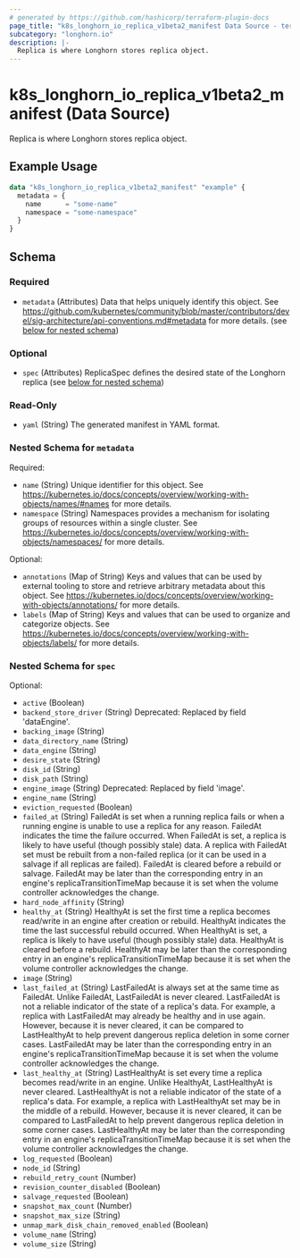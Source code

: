 ```yaml
---
# generated by https://github.com/hashicorp/terraform-plugin-docs
page_title: "k8s_longhorn_io_replica_v1beta2_manifest Data Source - terraform-provider-k8s"
subcategory: "longhorn.io"
description: |-
  Replica is where Longhorn stores replica object.
---
```


# k8s_longhorn_io_replica_v1beta2_manifest (Data Source)

Replica is where Longhorn stores replica object.

## Example Usage

```terraform
data "k8s_longhorn_io_replica_v1beta2_manifest" "example" {
  metadata = {
    name      = "some-name"
    namespace = "some-namespace"
  }
}
```

<!-- schema generated by tfplugindocs -->
## Schema

### Required

- `metadata` (Attributes) Data that helps uniquely identify this object. See https://github.com/kubernetes/community/blob/master/contributors/devel/sig-architecture/api-conventions.md#metadata for more details. (see [below for nested schema](#nestedatt--metadata))

### Optional

- `spec` (Attributes) ReplicaSpec defines the desired state of the Longhorn replica (see [below for nested schema](#nestedatt--spec))

### Read-Only

- `yaml` (String) The generated manifest in YAML format.

<a id="nestedatt--metadata"></a>
### Nested Schema for `metadata`

Required:

- `name` (String) Unique identifier for this object. See https://kubernetes.io/docs/concepts/overview/working-with-objects/names/#names for more details.
- `namespace` (String) Namespaces provides a mechanism for isolating groups of resources within a single cluster. See https://kubernetes.io/docs/concepts/overview/working-with-objects/namespaces/ for more details.

Optional:

- `annotations` (Map of String) Keys and values that can be used by external tooling to store and retrieve arbitrary metadata about this object. See https://kubernetes.io/docs/concepts/overview/working-with-objects/annotations/ for more details.
- `labels` (Map of String) Keys and values that can be used to organize and categorize objects. See https://kubernetes.io/docs/concepts/overview/working-with-objects/labels/ for more details.


<a id="nestedatt--spec"></a>
### Nested Schema for `spec`

Optional:

- `active` (Boolean)
- `backend_store_driver` (String) Deprecated: Replaced by field 'dataEngine'.
- `backing_image` (String)
- `data_directory_name` (String)
- `data_engine` (String)
- `desire_state` (String)
- `disk_id` (String)
- `disk_path` (String)
- `engine_image` (String) Deprecated: Replaced by field 'image'.
- `engine_name` (String)
- `eviction_requested` (Boolean)
- `failed_at` (String) FailedAt is set when a running replica fails or when a running engine is unable to use a replica for any reason. FailedAt indicates the time the failure occurred. When FailedAt is set, a replica is likely to have useful (though possibly stale) data. A replica with FailedAt set must be rebuilt from a non-failed replica (or it can be used in a salvage if all replicas are failed). FailedAt is cleared before a rebuild or salvage. FailedAt may be later than the corresponding entry in an engine's replicaTransitionTimeMap because it is set when the volume controller acknowledges the change.
- `hard_node_affinity` (String)
- `healthy_at` (String) HealthyAt is set the first time a replica becomes read/write in an engine after creation or rebuild. HealthyAt indicates the time the last successful rebuild occurred. When HealthyAt is set, a replica is likely to have useful (though possibly stale) data. HealthyAt is cleared before a rebuild. HealthyAt may be later than the corresponding entry in an engine's replicaTransitionTimeMap because it is set when the volume controller acknowledges the change.
- `image` (String)
- `last_failed_at` (String) LastFailedAt is always set at the same time as FailedAt. Unlike FailedAt, LastFailedAt is never cleared. LastFailedAt is not a reliable indicator of the state of a replica's data. For example, a replica with LastFailedAt may already be healthy and in use again. However, because it is never cleared, it can be compared to LastHealthyAt to help prevent dangerous replica deletion in some corner cases. LastFailedAt may be later than the corresponding entry in an engine's replicaTransitionTimeMap because it is set when the volume controller acknowledges the change.
- `last_healthy_at` (String) LastHealthyAt is set every time a replica becomes read/write in an engine. Unlike HealthyAt, LastHealthyAt is never cleared. LastHealthyAt is not a reliable indicator of the state of a replica's data. For example, a replica with LastHealthyAt set may be in the middle of a rebuild. However, because it is never cleared, it can be compared to LastFailedAt to help prevent dangerous replica deletion in some corner cases. LastHealthyAt may be later than the corresponding entry in an engine's replicaTransitionTimeMap because it is set when the volume controller acknowledges the change.
- `log_requested` (Boolean)
- `node_id` (String)
- `rebuild_retry_count` (Number)
- `revision_counter_disabled` (Boolean)
- `salvage_requested` (Boolean)
- `snapshot_max_count` (Number)
- `snapshot_max_size` (String)
- `unmap_mark_disk_chain_removed_enabled` (Boolean)
- `volume_name` (String)
- `volume_size` (String)
